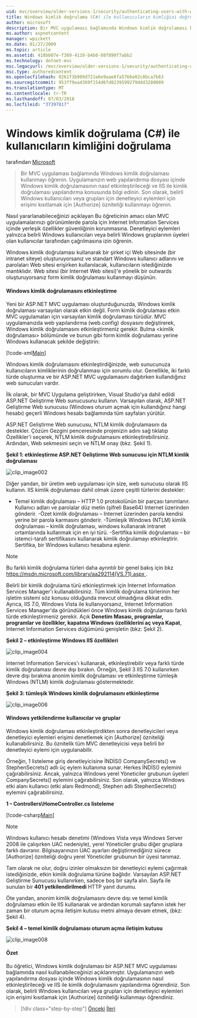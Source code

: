 ```yaml
---
uid: mvc/overview/older-versions-1/security/authenticating-users-with-windows-authentication-cs
title: Windows kimlik doğrulama (C#) ile kullanıcıların kimliğini doğrulama | Microsoft Docs
author: microsoft
description: Bir MVC uygulaması bağlamında Windows kimlik doğrulaması kullanmayı öğrenin. Uygulamanızın web ortak içinde Windows kimlik doğrulamasını etkinleştirmek öğrenin...
ms.author: aspnetcontent
manager: wpickett
ms.date: 01/27/2009
ms.topic: article
ms.assetid: 418bb07e-f369-4119-b4b0-08f890f7abb2
ms.technology: dotnet-mvc
msc.legacyurl: /mvc/overview/older-versions-1/security/authenticating-users-with-windows-authentication-cs
msc.type: authoredcontent
ms.openlocfilehash: 0261f3b989d721e6e9aae8fa5766e02c8bca7b63
ms.sourcegitcommit: 953ff9ea4369f154d6fd0239599279ddd3280009
ms.translationtype: MT
ms.contentlocale: tr-TR
ms.lasthandoff: 07/03/2018
ms.locfileid: "37397817"
---
```

<a name="authenticating-users-with-windows-authentication-c"></a>Windows kimlik doğrulama (C#) ile kullanıcıların kimliğini doğrulama
====================
tarafından [Microsoft](https://github.com/microsoft)

> Bir MVC uygulaması bağlamında Windows kimlik doğrulaması kullanmayı öğrenin. Uygulamanızın web yapılandırma dosyası içinde Windows kimlik doğrulamasının nasıl etkinleştirileceği ve IIS ile kimlik doğrulaması yapılandırma konusunda bilgi edinin. Son olarak, belirli Windows kullanıcıları veya grupları için denetleyici eylemleri için erişimi kısıtlamak için [Authorize] özniteliği kullanmayı öğrenin.


Nasıl yararlanabileceğinizi açıklayan Bu öğreticinin amacı olan MVC uygulamalarınızı görünümlerde parola için Internet Information Services içinde yerleşik özellikler güvenliğinin korunmasına. Denetleyici eylemleri yalnızca belirli Windows kullanıcıları veya belirli Windows gruplarının üyeleri olan kullanıcılar tarafından çağrılmasına izin öğrenin.

Windows kimlik doğrulaması kullanarak bir şirket içi Web sitesinde (bir intranet siteye) oluşturuyorsanız ve standart Windows kullanıcı adlarını ve parolaları Web sitesi erişirken kullanılacak, kullanıcıların istediğinizde mantıklıdır. Web sitesi (bir Internet Web sitesi)'e yönelik bir outwards oluşturuyorsanız form kimlik doğrulaması kullanmayı düşünün.

#### <a name="enabling-windows-authentication"></a>Windows kimlik doğrulamasını etkinleştirme

Yeni bir ASP.NET MVC uygulaması oluşturduğunuzda, Windows kimlik doğrulaması varsayılan olarak etkin değil. Form kimlik doğrulaması etkin MVC uygulamaları için varsayılan kimlik doğrulaması türüdür. MVC uygulamanızda web yapılandırma (web.config) dosyasını değiştirerek, Windows kimlik doğrulamasını etkinleştirmeniz gerekir. Bulma &lt;kimlik doğrulaması&gt; bölümünde ve bunun gibi form kimlik doğrulaması yerine Windows kullanacak şekilde değiştirin:

[!code-xml[Main](authenticating-users-with-windows-authentication-cs/samples/sample1.xml)]

Windows kimlik doğrulamasını etkinleştirdiğinizde, web sunucunuza kullanıcıların kimliklerinin doğrulanması için sorumlu olur. Genellikle, iki farklı türde oluşturma ve bir ASP.NET MVC uygulamasını dağıtırken kullandığınız web sunucuları vardır.

İlk olarak, bir MVC Uygulama geliştirirken, Visual Studio'ya dahil edildi ASP.NET Geliştirme Web sunucusunu kullanın. Varsayılan olarak, ASP.NET Geliştirme Web sunucusu (Windows oturum açmak için kullandığınız hangi hesabı) geçerli Windows hesabı bağlamında tüm sayfaları yürütür.

ASP.NET Geliştirme Web sunucusu, NTLM kimlik doğrulamasını da destekler. Çözüm Gezgini penceresinde projenizin adını sağ tıklatıp Özellikler'i seçerek, NTLM kimlik doğrulamasını etkinleştirebilirsiniz. Ardından, Web sekmesini seçin ve NTLM onay (bkz. Şekil 1).

**Şekil 1: etkinleştirme ASP.NET Geliştirme Web sunucusu için NTLM kimlik doğrulaması**

![clip_image002](authenticating-users-with-windows-authentication-cs/_static/image1.jpg)

Diğer yandan, bir üretim web uygulaması için size, web sunucusu olarak IIS kullanın. IIS kimlik doğrulaması dahil olmak üzere çeşitli türlerini destekler:

- Temel kimlik doğrulaması – HTTP 1.0 protokolünün bir parçası tanımlanır. Kullanıcı adları ve parolalar düz metin (şifreli Base64) Internet üzerinden gönderir. -Özet kimlik doğrulaması – Internet üzerinden parola kendisi yerine bir parola karmasını gönderir. -Tümleşik Windows (NTLM) kimlik doğrulaması – kimlik doğrulaması, windows kullanarak intranet ortamlarında kullanmak için en iyi türü. -Sertifika kimlik doğrulaması – bir istemci-tarafı sertifikasını kullanarak kimlik doğrulamayı etkinleştirir. Sertifika, bir Windows kullanıcı hesabına eşlenir.

> [!NOTE] 
> 
> Bu farklı kimlik doğrulama türleri daha ayrıntılı bir genel bakış için bkz [ https://msdn.microsoft.com/library/aa292114(VS.71).aspx ](https://msdn.microsoft.com/library/aa292114(VS.71).aspx).


Belirli bir kimlik doğrulama türü etkinleştirmek için Internet Information Services Manager'ı kullanabilirsiniz. Tüm kimlik doğrulama türlerinin her işletim sistemi söz konusu olduğunda mevcut olmadığına dikkat edin. Ayrıca, IIS 7.0, Windows Vista ile kullanıyorsanız, Internet Information Services Manager'da göründükleri önce Windows kimlik doğrulaması farklı türde etkinleştirmeniz gerekir. Açık **Denetim Masası, programlar, programlar ve özellikler, kapatma Windows özelliklerini aç veya Kapat**, Internet Information Services düğümünü genişletin (bkz: Şekil 2).

**Şekil 2 – etkinleştirme Windows IIS özellikleri**

![clip_image004](authenticating-users-with-windows-authentication-cs/_static/image2.jpg)

Internet Information Services'ı kullanarak, etkinleştirebilir veya farklı türde kimlik doğrulaması devre dışı bırakın. Örneğin, Şekil 3 IIS 7.0 kullanırken devre dışı bırakma anonim kimlik doğrulaması ve etkinleştirme tümleşik Windows (NTLM) kimlik doğrulaması göstermektedir.

**Şekil 3: tümleşik Windows kimlik doğrulamasını etkinleştirme**

![clip_image006](authenticating-users-with-windows-authentication-cs/_static/image3.jpg)

#### <a name="authorizing-windows-users-and-groups"></a>Windows yetkilendirme kullanıcılar ve gruplar

Windows kimlik doğrulaması etkinleştirdikten sonra denetleyicileri veya denetleyici eylemleri erişimi denetlemek için [Authorize] özniteliği kullanabilirsiniz. Bu öznitelik tüm MVC denetleyicisi veya belirli bir denetleyici eylemi için uygulanabilir.

Örneğin, 1 listeleme giriş denetleyicisine İNDİS() CompanySecrets() ve StephenSecrets() adlı üç eylem kullanıma sunar. Herkes İNDİS() eylemini çağırabilirsiniz. Ancak, yalnızca Windows yerel Yöneticiler grubunun üyeleri CompanySecrets() eylemini çağırabilirsiniz. Son olarak, yalnızca Windows etki alanı kullanıcı (etki alanı Redmond), Stephen adlı StephenSecrets() eylemini çağırabilirsiniz.

**1 – Controllers\HomeController.cs listeleme**

[!code-csharp[Main](authenticating-users-with-windows-authentication-cs/samples/sample2.cs)]

> [!NOTE] 
> 
> Windows kullanıcı hesabı denetimi (Windows Vista veya Windows Server 2008 ile çalışırken UAC nedeniyle), yerel Yöneticiler grubu diğer gruplara farklı davranır. Bilgisayarınızın UAC ayarları değiştirmediğiniz sürece [Authorize] özniteliği doğru yerel Yöneticiler grubunun bir üyesi tanımaz.


Tam olarak ne olur, doğru izinler olmaksızın bir denetleyici eylemi çağırmak istediğinizde, etkin kimlik doğrulama türüne bağlıdır. Varsayılan ASP.NET Geliştirme Sunucusu kullanırken, sadece boş bir sayfa alın. Sayfa ile sunulan bir **401 yetkilendirilmedi** HTTP yanıt durumu.

Öte yandan, anonim kimlik doğrulamasını devre dışı ve temel kimlik doğrulaması etkin ile IIS kullanarak ve ardından korumalı sayfanın istek her zaman bir oturum açma iletişim kutusu metni almaya devam etmek, (bkz: Şekil 4).

**Şekil 4 – temel kimlik doğrulaması oturum açma iletişim kutusu**

![clip_image008](authenticating-users-with-windows-authentication-cs/_static/image4.jpg)

#### <a name="summary"></a>Özet

Bu öğretici, Windows kimlik doğrulaması bir ASP.NET MVC uygulaması bağlamında nasıl kullanabileceğinizi açıklanmıştır. Uygulamanızın web yapılandırma dosyası içinde Windows kimlik doğrulamasının nasıl etkinleştirileceği ve IIS ile kimlik doğrulamasını yapılandırma öğrendiniz. Son olarak, belirli Windows kullanıcıları veya grupları için denetleyici eylemleri için erişimi kısıtlamak için [Authorize] özniteliği kullanmayı öğrendiniz.

> [!div class="step-by-step"]
> [Önceki](authenticating-users-with-forms-authentication-cs.md)
> [İleri](preventing-javascript-injection-attacks-cs.md)
